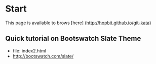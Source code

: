 # Start #

This page is available to brows [here] (http://hopbit.github.io/git-kata)


## Quick tutorial on Bootswatch Slate Theme ##

- file: index2.html
- http://bootswatch.com/slate/